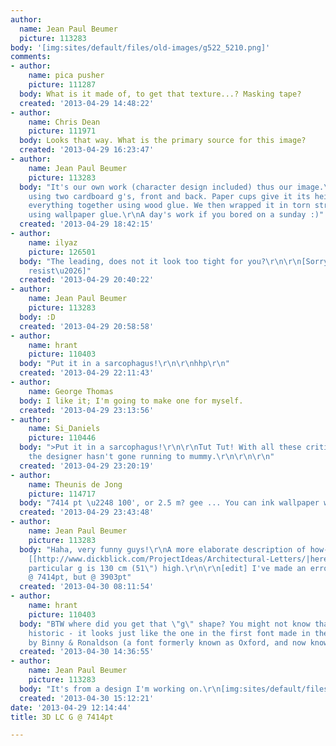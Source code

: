 ```yaml
---
author:
  name: Jean Paul Beumer
  picture: 113283
body: '[img:sites/default/files/old-images/g522_5210.png]'
comments:
- author:
    name: pica pusher
    picture: 111287
  body: What is it made of, to get that texture...? Masking tape?
  created: '2013-04-29 14:48:22'
- author:
    name: Chris Dean
    picture: 111971
  body: Looks that way. What is the primary source for this image?
  created: '2013-04-29 16:23:47'
- author:
    name: Jean Paul Beumer
    picture: 113283
  body: "It's our own work (character design included) thus our image.\r\nIt's made
    using two cardboard g's, front and back. Paper cups give it its height, glued
    everything together using wood glue. We then wrapped it in torn strips of paper
    using wallpaper glue.\r\nA day's work if you bored on a sunday :)"
  created: '2013-04-29 18:42:15'
- author:
    name: ilyaz
    picture: 126501
  body: "The leading, does not it look too tight for you?\r\n\r\n[Sorry, could not
    resist\u2026]"
  created: '2013-04-29 20:40:22'
- author:
    name: Jean Paul Beumer
    picture: 113283
  body: :D
  created: '2013-04-29 20:58:58'
- author:
    name: hrant
    picture: 110403
  body: "Put it in a sarcophagus!\r\n\r\nhhp\r\n"
  created: '2013-04-29 22:11:43'
- author:
    name: George Thomas
  body: I like it; I'm going to make one for myself.
  created: '2013-04-29 23:13:56'
- author:
    name: Si_Daniels
    picture: 110446
  body: ">Put it in a sarcophagus!\r\n\r\nTut Tut! With all these critiques I'm surprised
    the designer hasn't gone running to mummy.\r\n\r\n\r\n"
  created: '2013-04-29 23:20:19'
- author:
    name: Theunis de Jong
    picture: 114717
  body: "7414 pt \u2248 100', or 2.5 m? gee ... You can ink wallpaper with this!"
  created: '2013-04-29 23:43:48'
- author:
    name: Jean Paul Beumer
    picture: 113283
  body: "Haha, very funny guys!\r\nA more elaborate description of how-to can be found
    [[http://www.dickblick.com/ProjectIdeas/Architectural-Letters/|here]] and [[http://pinterest.com/pin/512917845031249709/|here]].\r\nThis
    particular g is 130 cm (51\") high.\r\n\r\n[edit] I've made an error; it's not
    @ 7414pt, but @ 3903pt"
  created: '2013-04-30 08:11:54'
- author:
    name: hrant
    picture: 110403
  body: "BTW where did you get that \"g\" shape? You might not know that it's quite
    historic - it looks just like the one in the first font made in the New World,
    by Binny & Ronaldson (a font formerly known as Oxford, and now known as Monticello).\r\n\r\nhhp\r\n"
  created: '2013-04-30 14:36:55'
- author:
    name: Jean Paul Beumer
    picture: 113283
  body: "It's from a design I'm working on.\r\n[img:sites/default/files/old-images/font_6541.png]"
  created: '2013-04-30 15:12:21'
date: '2013-04-29 12:14:44'
title: 3D LC G @ 7414pt

---
```

